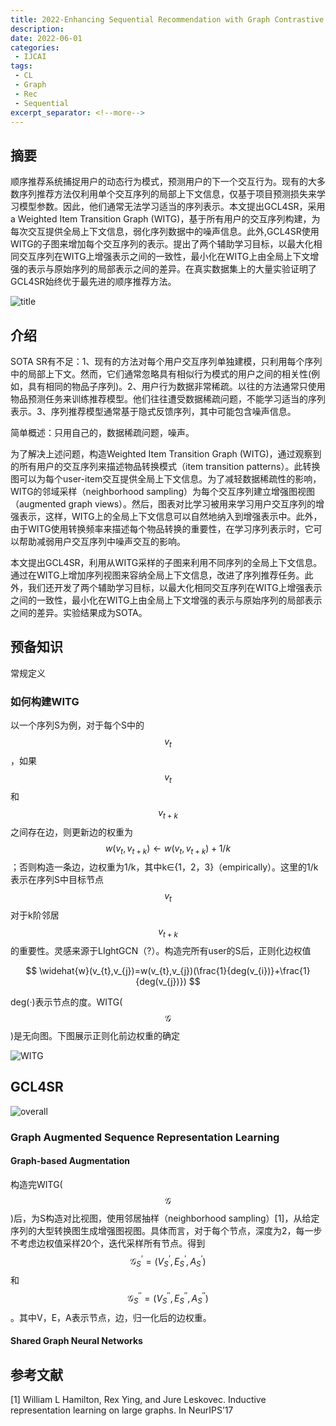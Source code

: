 ```yaml
---
title: 2022-Enhancing Sequential Recommendation with Graph Contrastive Learning
description:
date: 2022-06-01
categories:
 - IJCAI
tags:
 - CL
 - Graph
 - Rec
 - Sequential
excerpt_separator: <!--more--> 
---
```


## 摘要

顺序推荐系统捕捉用户的动态行为模式，预测用户的下一个交互行为。现有的大多数序列推荐方法仅利用单个交互序列的局部上下文信息，仅基于项目预测损失来学习模型参数。因此，他们通常无法学习适当的序列表示。本文提出GCL4SR，采用a Weighted Item Transition Graph (WITG)，基于所有用户的交互序列构建，为每次交互提供全局上下文信息，弱化序列数据中的噪声信息。此外,GCL4SR使用WITG的子图来增加每个交互序列的表示。提出了两个辅助学习目标，以最大化相同交互序列在WITG上增强表示之间的一致性，最小化在WITG上由全局上下文增强的表示与原始序列的局部表示之间的差异。在真实数据集上的大量实验证明了GCL4SR始终优于最先进的顺序推荐方法。<!--more-->

![title](https://sunjc911.github.io/assets/images/GCL4SR/title.png)

## 介绍

SOTA SR有不足：1、现有的方法对每个用户交互序列单独建模，只利用每个序列中的局部上下文。然而，它们通常忽略具有相似行为模式的用户之间的相关性(例如，具有相同的物品子序列)。2、用户行为数据非常稀疏。以往的方法通常只使用物品预测任务来训练推荐模型。他们往往遭受数据稀疏问题，不能学习适当的序列表示。3、序列推荐模型通常基于隐式反馈序列，其中可能包含噪声信息。

简单概述：只用自己的，数据稀疏问题，噪声。

为了解决上述问题，构造Weighted Item Transition Graph (WITG)，通过观察到的所有用户的交互序列来描述物品转换模式（item transition patterns）。此转换图可以为每个user-item交互提供全局上下文信息。为了减轻数据稀疏性的影响，WITG的邻域采样（neighborhood sampling）为每个交互序列建立增强图视图（augmented graph views）。然后，图表对比学习被用来学习用户交互序列的增强表示，这样，WITG上的全局上下文信息可以自然地纳入到增强表示中。此外，由于WITG使用转换频率来描述每个物品转换的重要性，在学习序列表示时，它可以帮助减弱用户交互序列中噪声交互的影响。

本文提出GCL4SR，利用从WITG采样的子图来利用不同序列的全局上下文信息。通过在WITG上增加序列视图来容纳全局上下文信息，改进了序列推荐任务。此外，我们还开发了两个辅助学习目标，以最大化相同交互序列在WITG上增强表示之间的一致性，最小化在WITG上由全局上下文增强的表示与原始序列的局部表示之间的差异。实验结果成为SOTA。

## 预备知识

常规定义

### 如何构建WITG

以一个序列S为例，对于每个S中的$$v_{t}$$，如果$$v_{t}$$和$$v_{t+k}$$之间存在边，则更新边的权重为$$w(v_{t},v_{t+k})←w(v_{t},v_{t+k})+1/k$$；否则构造一条边，边权重为1/k，其中k∈{1，2，3}（empirically）。这里的1/k表示在序列S中目标节点$$v_{t}$$对于k阶邻居$$v_{t+k}$$的重要性。灵感来源于LIghtGCN（?）。构造完所有user的S后，正则化边权值


$$
\widehat{w}(v_{t},v_{j})=w(v_{t},v_{j})(\frac{1}{deg(v_{i})}+\frac{1}{deg(v_{j})})
$$


deg(·)表示节点的度。WITG($$\mathcal{G}$$)是无向图。下图展示正则化前边权重的确定

![WITG](https://sunjc911.github.io/assets/images/GCL4SR/WITG.png)

## GCL4SR

![overall](https://sunjc911.github.io/assets/images/GCL4SR/overall.png)

### Graph Augmented Sequence Representation Learning

#### Graph-based Augmentation

构造完WITG($$\mathcal{G}$$)后，为S构造对比视图，使用邻居抽样（neighborhood sampling）[1]，从给定序列的大型转换图生成增强图视图。具体而言，对于每个节点，深度为2，每一步不考虑边权值采样20个，迭代采样所有节点。得到$$\mathcal{G}^{’}_{S}=(V^{’}_{S},E^{’}_{S},A^{’}_{S})$$和$$\mathcal{G}^{''}_{S}=(V^{''}_{S},E^{''}_{S},A^{''}_{S})$$。其中V，E，A表示节点，边，归一化后的边权重。

#### Shared Graph Neural Networks



## 参考文献

[1] William L Hamilton, Rex Ying, and Jure Leskovec. Inductive representation learning on large graphs. In NeurIPS’17
